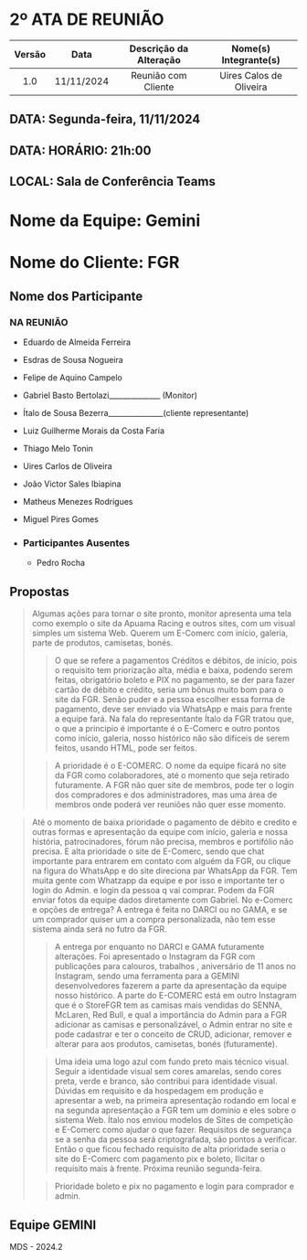 # 2º ATA DE REUNIÃO

| Versão | Data | Descrição da Alteração | Nome(s) Integrante(s) |
| :----: | :--: | :--------------------: | :-------------------: |
| 1.0 | 11/11/2024 | Reunião com Cliente | Uires Calos de Oliveira |

## DATA:    Segunda-feira, 11/11/2024
## DATA:    HORÁRIO:    21h:00  
## LOCAL:   Sala de Conferência Teams

# Nome da Equipe: Gemini
# Nome do Cliente: FGR

##  Nome dos Participante

### NA REUNIÃO

* Eduardo de Almeida Ferreira
* Esdras de Sousa Nogueira
* Felipe de Aquino Campelo
* Gabriel Basto Bertolazi______________ (Monitor)
* Ítalo de Sousa Bezerra_______________(cliente representante)
* Luiz Guilherme Morais da Costa Faria
* Thiago Melo Tonin
* Uires Carlos de Oliveira
* João Victor Sales Ibiapina
* Matheus Menezes Rodrigues
* Miguel Pires Gomes

* ### Participantes Ausentes
    * Pedro Rocha    
    

## Propostas

> Algumas ações para tornar o site pronto, monitor apresenta uma tela como exemplo o site da Apuama Racing e outros sites, com um visual simples um sistema Web. Querem um E-Comerc com início, galeria, parte de produtos, camisetas, bonés.
>
>> O que se refere a pagamentos Créditos e débitos, de início, pois o requisito tem priorização alta, média e baixa, podendo serem feitas, obrigatório boleto e PIX no pagamento, se der para fazer cartão de débito e crédito, seria um bônus muito bom para o site da FGR. 
> Senão puder e a pessoa escolher essa forma de pagamento, deve ser enviado via WhatsApp e mais para frente a equipe fará. Na fala do representante Ítalo da FGR tratou que, o que a principio é importante é o E-Comerc e outro pontos como início, galeria, nosso histórico não são difíceis de serem feitos, usando HTML, pode ser feitos.
>
>> A prioridade é o E-COMERC. O nome da equipe ficará no site da FGR como colaboradores, até o momento que seja retirado futuramente. A FGR não quer site de membros, pode ter o login dos compradores e dos administradores, mas uma área de membros onde poderá ver reuniões não quer esse momento.  

> Até o momento de baixa prioridade o pagamento de débito e credito e outras formas e apresentação da equipe com início, galeria e nossa história, patrocinadores, fórum não precisa, membros e portifólio não precisa. E alta prioridade o site de E-Comerc, sendo que chat importante para entrarem em contato com alguém da FGR, ou clique na figura do WhatsApp e do site direciona par WhatsApp da FGR. Tem muita gente com Whatzapp da equipe e por isso e importante ter o login do Admin. e login da pessoa q vai comprar. Podem da FGR enviar fotos da equipe dados diretamente com Gabriel. No e-Comerc e opções de entrega? A entrega é feita no DARCI ou no GAMA, e se um comprador quiser um a compra personalizada, não tem esse sistema ainda será no futro da FGR. 
>
>> A entrega por enquanto no DARCI e GAMA futuramente alterações. Foi apresentado o Instagram da FGR com publicações para calouros, trabalhos , aniversário de 11 anos no Instagram, sendo uma ferramenta para a GEMINI desenvolvedores fazerem a parte da apresentação da equipe nosso histórico. 
> A parte do E-COMERC está em outro Instagram que é o StoreFGR tem as camisas mais vendidas do SENNA, McLaren, Red Bull, e qual a importância do Admin para a FGR adicionar as camisas e personalizável, o Admin entrar no site e pode cadastrar e ter o conceito de CRUD, adicionar, remover e alterar para aos produtos, camisetas, bonés (futuramente).
>
>> Uma ideia uma logo azul com fundo preto mais técnico visual. Seguir a identidade visual sem cores amarelas, sendo cores preta, verde e branco, são contribui para identidade visual. Dúvidas em requisito e da hospedagem em produção e apresentar a web, na primeira apresentação rodando em local e na segunda apresentação a FGR tem um domínio e eles sobre o sistema Web. Ítalo nos enviou modelos de Sites de competição e E-Comerc como ajudar o que fazer. 
> Requisitos de segurança se a senha da pessoa será criptografada, são pontos a verificar. Então o que ficou fechado requisito de alta prioridade seria o site do E-Comerc com pagamento pix e boleto, Ilicitar o requisito mais à frente. Próxima reunião segunda-feira. 
>
>> Prioridade boleto e pix no pagamento e login para comprador e admin.
>

## Equipe GEMINI
MDS - 2024.2
